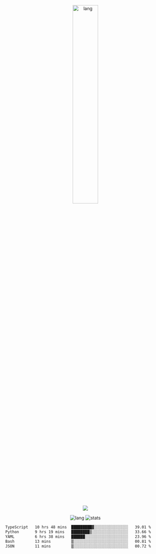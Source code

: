<p align="center">
 <a href="https://luminescent.dev">
  <img width="40%" alt="lang" src="https://github.com/bwmp/bwmp/blob/main/l_10.png?raw=true" />
 </a>
</p>

<p align="center">
  <a href="https://discord.com/users/798738506859282482"><img align="center" src="https://lanyard-profile-readme.vercel.app/api/798738506859282482?bg=433e4f&borderRadius=10px&showDisplayName=true&idleMessage=Probably%20sleeping"/></a>
</p>

<p align="center">
 <img alt="lang" src="https://github-readme-stats.vercel.app/api/top-langs/?username=bwmp&layout=compact&hide_border=true&langs_count=10&theme=transparent&custom_title=Languages" />
 <img alt="stats" src="https://github-readme-stats.vercel.app/api?username=bwmp&show_icons=true&hide_border=true&count_private=true&theme=transparent&custom_title=Statistics">
</p>
<p align="center">
 <!--START_SECTION:waka-->

```txt
TypeScript   10 hrs 48 mins  █████████▓░░░░░░░░░░░░░░░   39.01 %
Python       9 hrs 19 mins   ████████▒░░░░░░░░░░░░░░░░   33.66 %
YAML         6 hrs 38 mins   ██████░░░░░░░░░░░░░░░░░░░   23.96 %
Bash         13 mins         ▒░░░░░░░░░░░░░░░░░░░░░░░░   00.81 %
JSON         11 mins         ▒░░░░░░░░░░░░░░░░░░░░░░░░   00.72 %
```

<!--END_SECTION:waka-->
</p>
